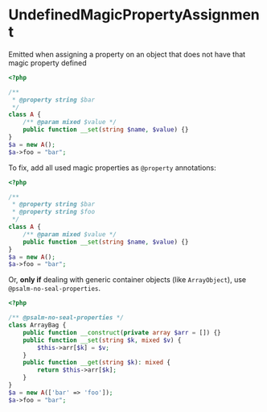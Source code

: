 # UndefinedMagicPropertyAssignment

Emitted when assigning a property on an object that does not have that magic property defined

```php
<?php

/**
 * @property string $bar
 */
class A {
    /** @param mixed $value */
    public function __set(string $name, $value) {}
}
$a = new A();
$a->foo = "bar";
```

To fix, add all used magic properties as `@property` annotations: 

```php
<?php

/**
 * @property string $bar
 * @property string $foo
 */
class A {
    /** @param mixed $value */
    public function __set(string $name, $value) {}
}
$a = new A();
$a->foo = "bar";
```

Or, **only if** dealing with generic container objects (like `ArrayObject`), use `@psalm-no-seal-properties`.

```php
<?php

/** @psalm-no-seal-properties */
class ArrayBag {
    public function __construct(private array $arr = []) {}
    public function __set(string $k, mixed $v) {
        $this->arr[$k] = $v;
    }
    public function __get(string $k): mixed {
        return $this->arr[$k];
    }
}
$a = new A(['bar' => 'foo']);
$a->foo = "bar";
```
